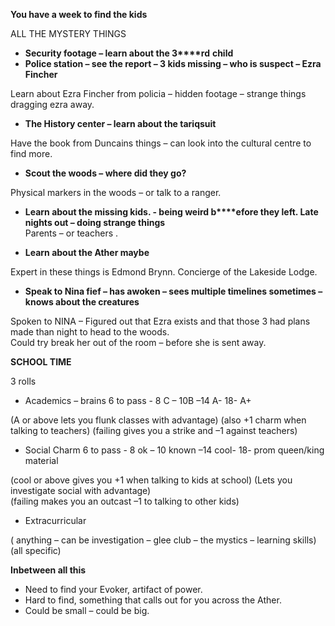 **You have a week to find the kids**
 
ALL THE MYSTERY THINGS
 
- **Security footage – learn about the 3****rd** **child**
- **Police station – see the report – 3 kids missing – who is suspect – Ezra Fincher**
 
Learn about Ezra Fincher from policia – hidden footage – strange things dragging ezra away.
  - **The History center – learn about the tariqsuit**
 
Have the book from Duncains things – can look into the cultural centre to find more.
 
- **Scout the woods – where did they go?**
 
Physical markers in the woods – or talk to a ranger.
 
- **Learn about the missing kids. - being weird b****efore they left. Late nights out – doing strange things**  
Parents – or teachers .
 
- **Learn about the Ather maybe**
 
Expert in these things is Edmond Brynn.
  Concierge of the Lakeside Lodge.
   
 - **Speak to Nina fief – has awoken – sees multiple timelines sometimes – knows about the creatures**
 
Spoken to NINA – Figured out that Ezra exists and that those 3 had plans made than night to head to the woods.  
Could try break her out of the room – before she is sent away.
       
**SCHOOL TIME**
 
3 rolls
 
- Academics – brains 6 to pass - 8 C – 10B –14 A- 18- A+

(A or above lets you flunk classes with advantage) (also +1 charm when talking to teachers) (failing gives you a strike and –1 against teachers)
 
- Social Charm 6 to pass - 8 ok – 10 known –14 cool- 18- prom queen/king material
 
(cool or above gives you +1 when talking to kids at school) (Lets you investigate social with advantage)  
(failing makes you an outcast –1 to talking to other kids)
 
- Extracurricular
 
( anything – can be investigation – glee club – the mystics – learning skills) (all specific)
   

**Inbetween all this**  

- Need to find your Evoker, artifact of power.
- Hard to find, something that calls out for you across the Ather.
- Could be small – could be big.